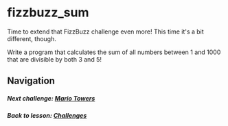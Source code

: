 # fizzbuzz_sum  
Time to extend that FizzBuzz challenge even more! This time it's a bit different, though.  

Write a program that calculates the sum of all numbers between 1 and 1000 that are divisible by both 3 and 5!



## Navigation  
##### Next challenge: [Mario Towers](https://github.com/Coderdotnew/intro_web_apps_dgm/tree/master/03_class/04_challenges/code/02_mario)  
##### Back to lesson: [Challenges](https://github.com/Coderdotnew/intro_web_apps_dgm/tree/master/03_class/04_challenges)   